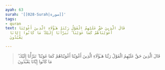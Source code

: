 ```yaml
---
ayah: 63
surah: '[[028-Surah|سورة]]'
tags:
- quran
text: قَالَ الَّذِينَ حَقَّ عَلَيْهِمُ الْقَوْلُ رَبَّنَا هَـٰؤُلَاءِ الَّذِينَ أَغْوَيْنَا
  أَغْوَيْنَاهُمْ كَمَا غَوَيْنَا ۖ تَبَرَّأْنَا إِلَيْكَ ۖ مَا كَانُوا إِيَّانَا
  يَعْبُدُونَ

---
```

> قَالَ الَّذِينَ حَقَّ عَلَيْهِمُ الْقَوْلُ رَبَّنَا هَـٰؤُلَاءِ الَّذِينَ أَغْوَيْنَا أَغْوَيْنَاهُمْ كَمَا غَوَيْنَا ۖ تَبَرَّأْنَا إِلَيْكَ ۖ مَا كَانُوا إِيَّانَا يَعْبُدُونَ
